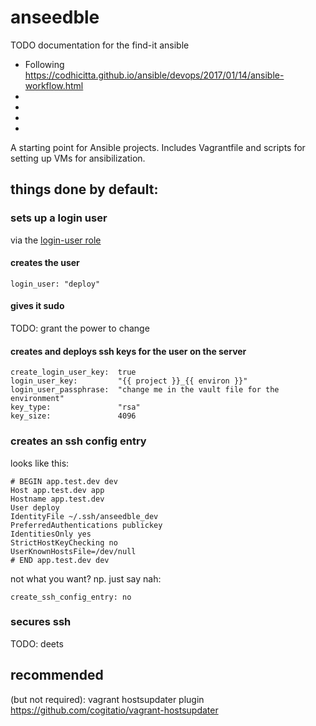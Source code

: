 # anseedble

TODO documentation for the find-it ansible

- Following https://codhicitta.github.io/ansible/devops/2017/01/14/ansible-workflow.html
-
-
-
-
A starting point for Ansible projects. Includes Vagrantfile and scripts for setting up VMs for ansibilization.

## things done by default:

### sets up a login user
via the [login-user role](https://github.com/dheles/ansible-role-login-user)

#### creates the user

    login_user: "deploy"

#### gives it sudo

TODO: grant the power to change

#### creates and deploys ssh keys for the user on the server

    create_login_user_key:  true
    login_user_key:         "{{ project }}_{{ environ }}"
    login_user_passphrase:  "change me in the vault file for the environment"
    key_type:               "rsa"
    key_size:               4096

### creates an ssh config entry
looks like this:

    # BEGIN app.test.dev dev
    Host app.test.dev app
    Hostname app.test.dev
    User deploy
    IdentityFile ~/.ssh/anseedble_dev
    PreferredAuthentications publickey
    IdentitiesOnly yes
    StrictHostKeyChecking no
    UserKnownHostsFile=/dev/null
    # END app.test.dev dev

not what you want? np. just say nah:

    create_ssh_config_entry: no

### secures ssh

TODO: deets

## recommended
(but not required): vagrant hostsupdater plugin
https://github.com/cogitatio/vagrant-hostsupdater
